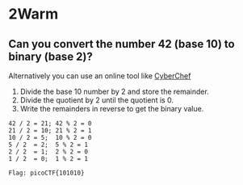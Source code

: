 # 2Warm

## Can you convert the number 42 (base 10) to binary (base 2)? 

Alternatively you can use an online tool like [CyberChef](https://gchq.github.io/CyberChef/)

1. Divide the base 10 number by 2 and store the remainder.
2. Divide the quotient by 2 until the quotient is 0.
3. Write the remainders in reverse to get the binary value.

```
42 / 2 = 21; 42 % 2 = 0
21 / 2 = 10; 21 % 2 = 1
10 / 2 = 5;  10 % 2 = 0
5 / 2  = 2;  5 % 2 = 1
2 / 2  = 1;  2 % 2 = 0
1 / 2  = 0;  1 % 2 = 1

Flag: picoCTF{101010}
```


